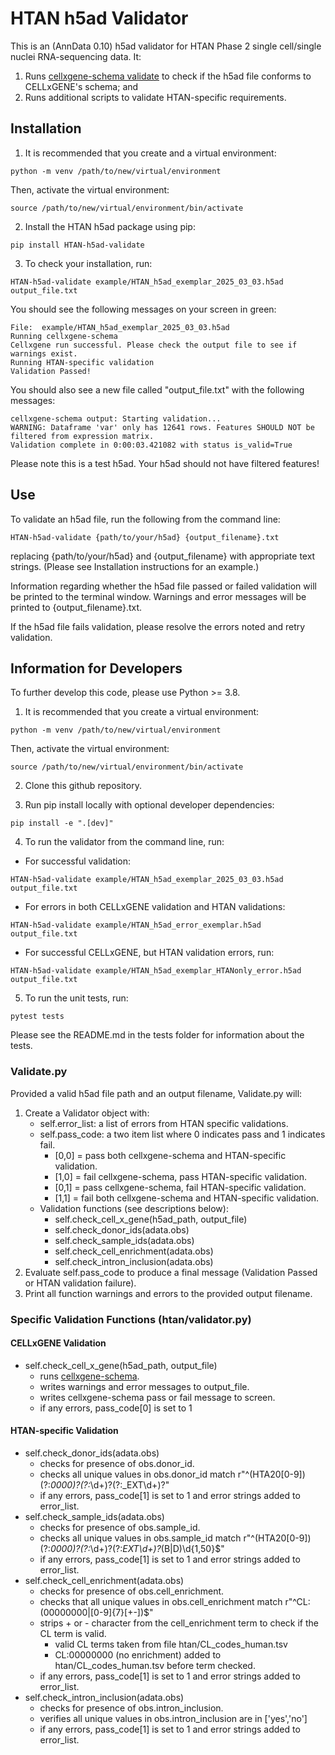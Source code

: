 # HTAN h5ad Validator

This is an (AnnData 0.10) h5ad validator for HTAN Phase 2 single cell/single nuclei RNA-sequencing data. It:
1. Runs [cellxgene-schema validate](https://github.com/chanzuckerberg/single-cell-curation) to check if the h5ad file conforms to CELLxGENE's schema; and
2. Runs additional scripts to validate HTAN-specific requirements.

## Installation

1. It is recommended that you create and a virtual environment:

```commandline
python -m venv /path/to/new/virtual/environment
```
Then, activate the virtual environment:

```commandline
source /path/to/new/virtual/environment/bin/activate
```

2. Install the HTAN h5ad package using pip:

```commandline
pip install HTAN-h5ad-validate
```

3. To check your installation, run:

```commandline
HTAN-h5ad-validate example/HTAN_h5ad_exemplar_2025_03_03.h5ad output_file.txt
```
You should see the following messages on your screen in green:

```
File:  example/HTAN_h5ad_exemplar_2025_03_03.h5ad
Running cellxgene-schema
Cellxgene run successful. Please check the output file to see if warnings exist.
Running HTAN-specific validation
Validation Passed!
```
You should also see a new file called "output_file.txt" with the following messages:

```
cellxgene-schema output: Starting validation...
WARNING: Dataframe 'var' only has 12641 rows. Features SHOULD NOT be filtered from expression matrix.
Validation complete in 0:00:03.421082 with status is_valid=True
```

Please note this is a test h5ad. Your h5ad should not have filtered features!

## Use
To validate an h5ad file, run the following from the command line:

```commandline
HTAN-h5ad-validate {path/to/your/h5ad} {output_filename}.txt
```
replacing {path/to/your/h5ad} and {output_filename} with appropriate text strings. (Please see Installation instructions for an example.)

Information regarding whether the h5ad file passed or failed validation will be printed to the terminal window. Warnings and error messages will be printed to {output_filename}.txt.

If the h5ad file fails validation, please resolve the errors noted and retry validation.

## Information for Developers
To further develop this code, please use Python >= 3.8.

1. It is recommended that you create a virtual environment:

```commandline
python -m venv /path/to/new/virtual/environment
```
Then, activate the virtual environment:

```commandline
source /path/to/new/virtual/environment/bin/activate
```

2. Clone this github repository.

3. Run pip install locally with optional developer dependencies:

```commandline
pip install -e ".[dev]"
```

4. To run the validator from the command line, run:

- For successful validation:
```commandline
HTAN-h5ad-validate example/HTAN_h5ad_exemplar_2025_03_03.h5ad output_file.txt
```

- For errors in both CELLxGENE validation and HTAN validations:
```commandline
HTAN-h5ad-validate example/HTAN_h5ad_error_exemplar.h5ad output_file.txt
```

- For successful CELLxGENE, but HTAN validation errors, run:
```commandline
HTAN-h5ad-validate example/HTAN_h5ad_exemplar_HTANonly_error.h5ad output_file.txt
```

5. To run the unit tests, run:

```commandline
pytest tests
```
Please see the README.md in the tests folder for information about the tests.

### Validate.py

Provided a valid h5ad file path and an output filename, Validate.py will: 
1. Create a Validator object with:
    - self.error_list: a list of errors from HTAN specific validations.
    - self.pass_code: a two item list where 0 indicates pass and 1 indicates fail.
        - [0,0] = pass both cellxgene-schema and HTAN-specific validation.
        - [1,0] = fail cellxgene-schema, pass HTAN-specific validation.
        - [0,1] = pass cellxgene-schema, fail HTAN-specific validation.
        - [1,1] = fail both cellxgene-schema and HTAN-specific validation.
    - Validation functions (see descriptions below):
        - self.check_cell_x_gene(h5ad_path, output_file)
        - self.check_donor_ids(adata.obs)
        - self.check_sample_ids(adata.obs)
        - self.check_cell_enrichment(adata.obs)
        - self.check_intron_inclusion(adata.obs)
2. Evaluate self.pass_code to produce a final message (Validation Passed or HTAN validation failure).
3. Print all function warnings and errors to the provided output filename.

### Specific Validation Functions (htan/validator.py)

#### CELLxGENE Validation
- self.check_cell_x_gene(h5ad_path, output_file)
    - runs [cellxgene-schema](https://github.com/chanzuckerberg/single-cell-curation).
    - writes warnings and error messages to output_file.
    - writes cellxgene-schema pass or fail message to screen.
    - if any errors, pass_code[0] is set to 1

#### HTAN-specific Validation
- self.check_donor_ids(adata.obs)
    - checks for presence of obs.donor_id.
    - checks all unique values in obs.donor_id match r"^(HTA20[0-9])(?:_0000)?(?:_\d+)?(?:_EXT\d+)?"
    - if any errors, pass_code[1] is set to 1 and error strings added to error_list.
 - self.check_sample_ids(adata.obs)
    - checks for presence of obs.sample_id.
    - checks all unique values in obs.sample_id match r"^(HTA20[0-9])(?:_0000)?(?:_\d+)?(?:_EXT\d+)?_(B|D)\d{1,50}$"
    - if any errors, pass_code[1] is set to 1 and error strings added to error_list.
- self.check_cell_enrichment(adata.obs)
    - checks for presence of obs.cell_enrichment.
    - checks that all unique values in obs.cell_enrichment match r"^CL:(00000000|[0-9]{7}[+-])$"
    - strips + or - character from the cell_enrichment term to check if the CL term is valid.
        - valid CL terms taken from file htan/CL_codes_human.tsv
        - CL:00000000 (no enrichment) added to htan/CL_codes_human.tsv before term checked.
    - if any errors, pass_code[1] is set to 1 and error strings added to error_list.
- self.check_intron_inclusion(adata.obs)
    - checks for presence of obs.intron_inclusion.
    - verifies all unique values in obs.intron_inclusion are in ['yes','no']
    - if any errors, pass_code[1] is set to 1 and error strings added to error_list.

